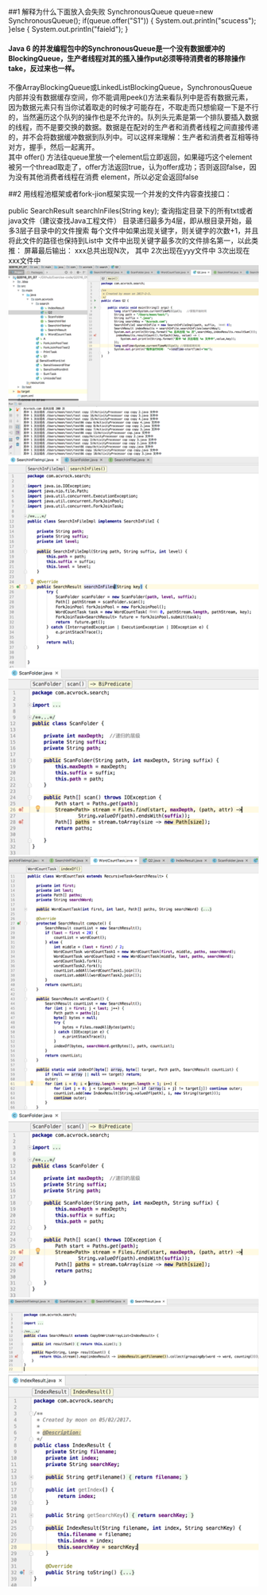 ##1 解释为什么下面放入会失败
	SynchronousQueue<String> queue=new SynchronousQueue();
	if(queue.offer("S1"))
	{
		System.out.println("scucess");
	}else
	{
		System.out.println("faield");
	}
	
	
#### Java 6 的并发编程包中的SynchronousQueue是一个没有数据缓冲的BlockingQueue，生产者线程对其的插入操作put必须等待消费者的移除操作take，反过来也一样。
不像ArrayBlockingQueue或LinkedListBlockingQueue，SynchronousQueue内部并没有数据缓存空间，你不能调用peek()方法来看队列中是否有数据元素，因为数据元素只有当你试着取走的时候才可能存在，不取走而只想偷窥一下是不行的，当然遍历这个队列的操作也是不允许的。队列头元素是第一个排队要插入数据的线程，而不是要交换的数据。数据是在配对的生产者和消费者线程之间直接传递的，并不会将数据缓冲数据到队列中。可以这样来理解：生产者和消费者互相等待对方，握手，然后一起离开。   
其中 offer() 方法往queue里放一个element后立即返回，如果碰巧这个element被另一个thread取走了，offer方法返回true，认为offer成功；否则返回false，因为没有其他消费者线程在消费 element，所以必定会返回false
	
##2  用线程池框架或者fork-jion框架实现一个并发的文件内容查找接口：

public SearchResult searchInFiles(String key);
查询指定目录下的所有txt或者java文件（建议查找Java工程文件）
目录递归最多为4层，即从根目录开始，最多3层子目录中的文件搜索
每个文件中如果出现关键字，则关键字的次数+1，并且将此文件的路径也保持到List中
文件中出现关键字最多次的文件排名第一，以此类推：
屏幕最后输出：
xxx总共出现N次，
其中 2次出现在yyy文件中
3次出现在xxx文件中
 ![](QQ20170206-111849@2x.png)
 ![](QQ20170206-111735@2x.png)
  ![](QQ20170206-111705@2x.png)
 ![](QQ20170206-111309@2x.png)
 ![](QQ20170206-111705@2x.png)
 ![](QQ20170206-111759@2x.png)
 ![](QQ20170206-121651@2x.png)
